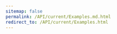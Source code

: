 ```yaml
---
sitemap: false
permalink: /API/current/Examples.md.html
redirect_to: /API/current/Examples.html
---
```

